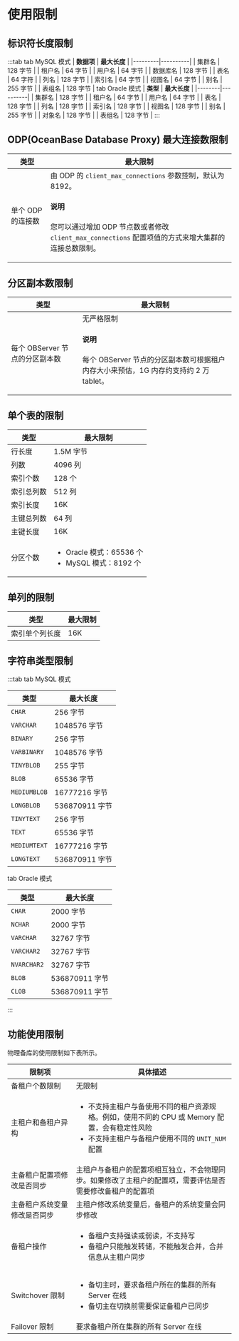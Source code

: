 # 使用限制

## 标识符长度限制

:::tab
tab MySQL 模式
  | **数据项** | **最大长度** |
  |---------|----------|
  | 集群名     | 128 字节   |
  | 租户名     | 64 字节    |
  | 用户名     | 64 字节    |
  | 数据库名    | 128 字节   |
  | 表名      | 64 字符    |
  | 列名      | 128 字节   |
  | 索引名     | 64 字节    |
  | 视图名     | 64 字节    |
  | 别名      | 255 字节   |
  | 表组名     | 128 字节   |
tab Oracle 模式
  | **类型** | **最大长度** |
  |--------|----------|
  | 集群名    | 128 字节   |
  | 租户名    | 64 字节    |
  | 用户名    | 64 字节    |
  | 表名     | 128 字节   |
  | 列名     | 128 字节   |
  | 索引名    | 128 字节   |
  | 视图名    | 128 字节   |
  | 别名     | 255 字节   |
  | 对象名    | 128 字节   |
  | 表组名    | 128 字节   |
:::

## ODP(OceanBase Database Proxy) 最大连接数限制

|       类型        |                     最大限制                      |
|-----------------|-------------------------------------------------------------------------------------------------------------------------------------------------------------------|
| 单个 ODP 的连接数 | 由 ODP 的 `client_max_connections` 参数控制，默认为 8192。 <main id="notice" type='explain'><h4>说明</h4><p>您可以通过增加 ODP 节点数或者修改 <code>client_max_connections</code> 配置项值的方式来增大集群的连接总数限制。</p></main>|

## 分区副本数限制

|         类型         |           最大限制            |
|--------------------|-------------------------------------------------------------------------------------|
| 每个 OBServer 节点的分区副本数 | 无严格限制 <main id="notice" type='explain'><h4>说明</h4><p>每个 OBServer 节点的分区副本数可根据租户内存大小来预估，1G 内存约支持约 2 万 tablet。</p></main> |

## 单个表的限制

|  类型   |   最大限制    |
|-------|--------------------|
| 行长度   | 1.5M 字节   |
| 列数    | 4096 列    |
| 索引个数  | 128 个     |
| 索引总列数 | 512 列     |
| 索引长度  | 16K   |
| 主键总列数 | 64 列      |
| 主键长度  | 16K       |
| 分区个数  | <ul><li>Oracle 模式：65536 个</li> <li>MySQL 模式：8192 个</li></ul>    |

## 单列的限制

|   类型    |   最大限制    |
|---------|-----------|
| 索引单个列长度 | 16K |

## 字符串类型限制

:::tab
tab MySQL 模式

  |   **类型**    | **最大长度**     |
  |---------------|------------------|
  | `CHAR`        | 256 字节         |
  | `VARCHAR`     | 1048576 字节     |
  | `BINARY`      | 256 字节         |
  | `VARBINARY`   | 1048576 字节     |
  | `TINYBLOB`    | 255 字节         |
  | `BLOB`        | 65536 字节       |
  | `MEDIUMBLOB`  | 16777216 字节    |
  | `LONGBLOB`    | 536870911 字节   |
  | `TINYTEXT`    | 256 字节         |
  | `TEXT`        | 65536 字节       |
  | `MEDIUMTEXT`  | 16777216 字节    |
  | `LONGTEXT`    | 536870911 字节   |  
tab Oracle 模式

  |   **类型**  | **最大长度**|
  |-------------|------------|
  | `CHAR`      | 2000 字节  |
  | `NCHAR`     | 2000 字节  |
  | `VARCHAR`   | 32767 字节 |
  | `VARCHAR2`  | 32767 字节 |
  | `NVARCHAR2` | 32767 字节 |
  | `BLOB`      | 536870911 字节 |
  | `CLOB`      | 536870911 字节 |
:::

## 功能使用限制

物理备库的使用限制如下表所示。

| 限制项                         |   具体描述                                   |
|-------------------------------|----------------------------------------------|
| 备租户个数限制                  | 无限制                                       |
| 主租户和备租户异构              | <ul><li>不支持主租户与备使用不同的租户资源规格。例如，使用不同的 CPU 或 Memory 配置，会有稳定性风险</li><li>不支持主租户与备租户使用不同的 `UNIT_NUM` 配置</li></ul>   |
| 主备租户配置项修改是否同步       | 主租户与备租户的配置项相互独立，不会物理同步。如果修改了主租户的配置项，需要评估是否需要修改备租户的配置项  |
| 主备租户系统变量修改是否同步     | 主租户修改系统变量后，备租户的系统变量会同步修改       |
| 备租户操作                     | <ul><li>备租户支持强读或弱读，不支持写</li><li>备租户只能触发转储，不能触发合并，合并信息从主租户同步</li></ul>|
| Switchover 限制                | <ul><li>备切主时，要求备租户所在的集群的所有 Server 在线</li><li>备切主在切换前需要保证备租户已同步</li></ul>                        |
| Failover 限制                  | 要求备租户所在集群的所有 Server 在线                                    |
